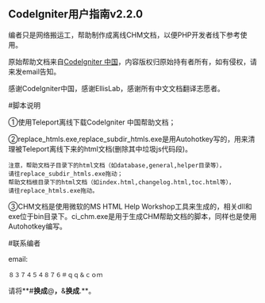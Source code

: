 CodeIgniter用户指南v2.2.0
----

编者只是网络搬运工，帮助制作成离线CHM文档，以便PHP开发者线下参考使用。

原始帮助文档来自[CodeIgniter 中国](http://codeigniter.org.cn/user_guide/index.html "CodeIgniter 中g国 ")，内容版权归原始持有者所有，如有侵权，请来发email告知。

感谢CodeIgniter中国，感谢EllisLab，感谢所有中文文档翻译志愿者。

#脚本说明

①使用Teleport离线下载CodeIgniter 中国帮助文档；

②replace_htmls.exe,replace_subdir_htmls.exe是用Autohotkey写的，用来清理被Teleport离线下来的html文档(删除其中垃圾js代码段)。

    注意，帮助文档子目录下的html文档（如database,general,helper目录等），    
    请往replace_subdir_htmls.exe拖动；
    帮助文档根目录下的html文档（如index.html,changelog.html,toc.html等），
    请往replace_htmls.exe拖动。

③CHM文档是使用微软的MS HTML Help Workshop工具来生成的，相关dll和exe位于bin目录下。ci_chm.exe是用于生成CHM帮助文档的脚本，同样也是使用Autohotkey编写。


#联系编者

email: 

    ８３７４５４８７６＃ｑｑ＆ｃｏｍ 
请将**#**换成**@**，**&**换成**.**。
